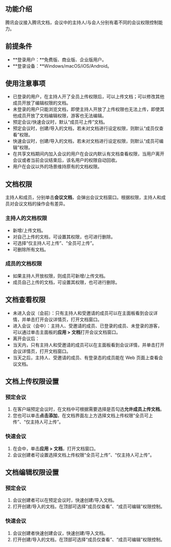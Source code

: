 ## 功能介绍
腾讯会议接入腾讯文档，会议中的主持人/与会人分别有着不同的会议权限控制能力。

## 前提条件
- **登录用户：**免费版、商业版、企业版用户。
- **登录设备：**Windows/macOS/iOS/Android。

## 使用注意事项
- 已登录的用户，在主持人开了全员上传权限后，可以上传文档；可以修改其他成员开放了编辑权限的文档。
- 未登录的用户只能浏览文档，即使主持人开放了上传权限也无法上传，即使其他成员开放了文档编辑权限，游客也无法编辑。
- 预定会议/快速会议时，默认“成员可上传”文档。
- 预定会议时，创建/导入的文档，若未对文档进行设定权限，则默认“成员仅查看”权限。
- 快速会议时，创建/导入的文档，若未对文档进行设定权限，则默认“成员可编辑”权限。
- 在共享文档期间内加入会议的用户在会议内默认有文档查看权限，当用户离开会议或者当前会议结束后，该名用户的权限自动回收。
- 用户在会议以外的场景维持原有的文档权限。

## 文档权限
主持人和成员，分别单击**会议文档**，会弹出会议文档窗口。根据权限，主持人和成员对会议文档的操作会有差异。
### 主持人的文档权限
- 新增/上传文档。
- 对自己上传的文档，可设置其权限，也可进行删除。
- 可选择“仅主持人可上传”、“全员可上传”。
- 可删除所有文档。

### 成员的文档权限
- 如果主持人开放权限，则成员可新增/上传文档。
- 成员自己上传的文档，可设置其权限，也可进行删除。

## 文档查看权限
- 未进入会议（会前）：只有主持人和受邀请的成员可以在主面板看到会议详情，并单击打开会议详情页，打开文档窗口。
- 进入会议（会中）：主持人、受邀请的成员、已登录的成员、未登录的游客，可以通过单击主面板的**应用 > 文档**打开会议文档窗口。
- 离开会议后：
 - 当天内，只有主持人和受邀请的成员可以在主面板看到会议详情，并单击打开会议详情页，打开文档窗口。
 - 当天之后，主持人、受邀请的成员、有登录态的成员能在 Web 页面上查看会议文档。

## 文档上传权限设置
### 预定会议
1. 在客户端预定会议时，在文档中可根据需要选择是否勾选**允许成员上传文档**。
2. 您也可以单击**点击添加**，在文档界面左上方选择文档上传权限“全员可上传”、“仅主持人可上传”。

### 快速会议
1. 在会中，单击**应用 > 文档**，打开文档窗口。
2. 会议创建者可设置选择文档上传权限“全员可上传”、“仅主持人可上传”。

## 文档编辑权限设置

### 预定会议
1. 会议创建者可以在预定会议时，快速创建/导入文档。
2. 打开创建/导入的文档，在顶部可选择“成员仅查看”、“成员可编辑”权限控制。

### 快速会议
1. 会议创建者快速创建会议，快速创建/导入文档。
2. 打开创建/导入的文档，在顶部可选择“成员仅查看”、“成员可编辑”权限控制。
